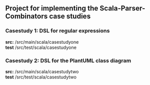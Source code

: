 ## Project for implementing the Scala-Parser-Combinators case studies

### Casestudy 1: DSL for regular expressions
**src:** /src/main/scala/casestudyone <br>
**test** /src/test/scala/casestudyone

### Casestudy 2: DSL for the PlantUML class diagram
**src:** /src/main/scala/casestudytwo <br>
**test** /src/test/scala/casestudytwo
